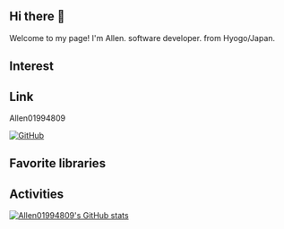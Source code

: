 ## Hi there 💪

Welcome to my page!
I'm Allen.
software developer.
from Hyogo/Japan.

## Interest

## Link

Allen01994809

[![GitHub](https://img.shields.io/github/followers/Allen01994809?style=social)](https://github.com/Allen01994809 "GitHub")

## Favorite libraries


## Activities

[![Allen01994809's GitHub stats](https://github-readme-stats.vercel.app/api?username=Allen01994809&count_private=true&show_icons=true&include_all_commits=true)](https://github.com/anuraghazra/github-readme-stats)



